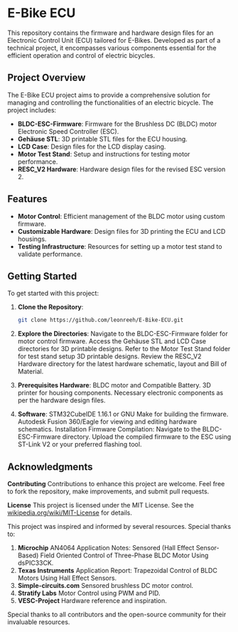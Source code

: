 # E-Bike ECU

This repository contains the firmware and hardware design files for an Electronic Control Unit (ECU) tailored for E-Bikes. Developed as part of a technical project, it encompasses various components essential for the efficient operation and control of electric bicycles.

## Project Overview

The E-Bike ECU project aims to provide a comprehensive solution for managing and controlling the functionalities of an electric bicycle. The project includes:

- **BLDC-ESC-Firmware**: Firmware for the Brushless DC (BLDC) motor Electronic Speed Controller (ESC).
- **Gehäuse STL**: 3D printable STL files for the ECU housing.
- **LCD Case**: Design files for the LCD display casing.
- **Motor Test Stand**: Setup and instructions for testing motor performance.
- **RESC_V2 Hardware**: Hardware design files for the revised ESC version 2.

## Features

- **Motor Control**: Efficient management of the BLDC motor using custom firmware.
- **Customizable Hardware**: Design files for 3D printing the ECU and LCD housings.
- **Testing Infrastructure**: Resources for setting up a motor test stand to validate performance.

## Getting Started

To get started with this project:

1. **Clone the Repository**:
   ```bash
   git clone https://github.com/leonreeh/E-Bike-ECU.git
2. **Explore the Directories**:
Navigate to the BLDC-ESC-Firmware folder for motor control firmware.
Access the Gehäuse STL and LCD Case directories for 3D printable designs.
Refer to the Motor Test Stand folder for test stand setup 3D printable designs.
Review the RESC_V2 Hardware directory for the latest hardware schematic, layout and Bill of Material.

3. **Prerequisites Hardware**:
BLDC motor and Compatible Battery.
3D printer for housing components.
Necessary electronic components as per the hardware design files.

4. **Software**:
STM32CubeIDE 1.16.1 or GNU Make for building the firmware.
Autodesk Fusion 360/Eagle for viewing and editing hardware schematics.
Installation
Firmware Compilation:
Navigate to the BLDC-ESC-Firmware directory.
Upload the compiled firmware to the ESC using ST-Link V2 or your preferred flashing tool.

## Acknowledgments
**Contributing**
Contributions to enhance this project are welcome. Feel free to fork the repository, make improvements, and submit pull requests.

**License**
This project is licensed under the MIT License. See the [wikipedia.org/wiki/MIT-License](https://de.wikipedia.org/wiki/MIT-Lizenz) for details.

This project was inspired and informed by several resources. Special thanks to:

1. **Microchip** AN4064 Application Notes: Sensored (Hall Effect Sensor-Based) Field Oriented Control of Three-Phase BLDC Motor Using dsPIC33CK.
2. **Texas Instruments** Application Report: Trapezoidal Control of BLDC Motors Using Hall Effect Sensors.
3. **Simple-circuits.com** Sensored brushless DC motor control.
4. **Stratify Labs** Motor Control using PWM and PID.
5. **VESC-Project**  Hardware reference and inspiration.

Special thanks to all contributors and the open-source community for their invaluable resources.

